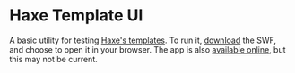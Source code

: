 Haxe Template UI
================

A basic utility for testing [Haxe's templates](http://old.haxe.org/doc/cross/template). To run it, [download](https://github.com/player-03/Haxe-Template-UI/raw/master/bin/flash/bin/TemplateUI.swf) the SWF, and choose to open it in your browser. The app is also [available online](http://www.fastswf.com/gO9lK3M), but this may not be current.
